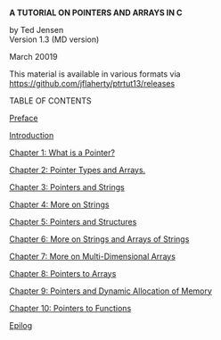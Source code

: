 #### 

**A TUTORIAL ON POINTERS AND ARRAYS IN C**

by Ted Jensen  
Version 1.3 (MD version)

March 20019  

This material is available in various formats via  
https://github.com/jflaherty/ptrtut13/releases

TABLE OF CONTENTS  

[Preface](prefacex.md)  

[Introduction](introx.md)  

[Chapter 1: What is a Pointer?](ch1x.md)  

[Chapter 2: Pointer Types and Arrays.](ch2x.md)  

[Chapter 3: Pointers and Strings](ch3x.md)  

[Chapter 4: More on Strings](ch4x.md)  

[Chapter 5: Pointers and Structures](ch5x.md)  

[Chapter 6: More on Strings and Arrays of Strings](ch6x.md)  

[Chapter 7: More on Multi-Dimensional Arrays](ch7x.md)  

[Chapter 8: Pointers to Arrays](ch8x.md)  

[Chapter 9: Pointers and Dynamic Allocation of Memory](ch9x.md)  

[Chapter 10: Pointers to Functions](ch10x.md)  

[Epilog](epilogx.md)
